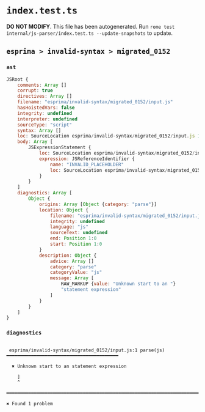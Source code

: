 # `index.test.ts`

**DO NOT MODIFY**. This file has been autogenerated. Run `rome test internal/js-parser/index.test.ts --update-snapshots` to update.

## `esprima > invalid-syntax > migrated_0152`

### `ast`

```javascript
JSRoot {
	comments: Array []
	corrupt: true
	directives: Array []
	filename: "esprima/invalid-syntax/migrated_0152/input.js"
	hasHoistedVars: false
	integrity: undefined
	interpreter: undefined
	sourceType: "script"
	syntax: Array []
	loc: SourceLocation esprima/invalid-syntax/migrated_0152/input.js 1:0-2:0
	body: Array [
		JSExpressionStatement {
			loc: SourceLocation esprima/invalid-syntax/migrated_0152/input.js 1:0-1:1
			expression: JSReferenceIdentifier {
				name: "INVALID_PLACEHOLDER"
				loc: SourceLocation esprima/invalid-syntax/migrated_0152/input.js 1:0-1:1
			}
		}
	]
	diagnostics: Array [
		Object {
			origins: Array [Object {category: "parse"}]
			location: Object {
				filename: "esprima/invalid-syntax/migrated_0152/input.js"
				integrity: undefined
				language: "js"
				sourceText: undefined
				end: Position 1:0
				start: Position 1:0
			}
			description: Object {
				advice: Array []
				category: "parse"
				categoryValue: "js"
				message: Array [
					RAW_MARKUP {value: "Unknown start to an "}
					"statement expression"
				]
			}
		}
	]
}
```

### `diagnostics`

```

 esprima/invalid-syntax/migrated_0152/input.js:1 parse(js) ━━━━━━━━━━━━━━━━━━━━━━━━━━━━━━━━━━━━━━━━━

  ✖ Unknown start to an statement expression

    ]
    ^

━━━━━━━━━━━━━━━━━━━━━━━━━━━━━━━━━━━━━━━━━━━━━━━━━━━━━━━━━━━━━━━━━━━━━━━━━━━━━━━━━━━━━━━━━━━━━━━━━━━━

✖ Found 1 problem

```
